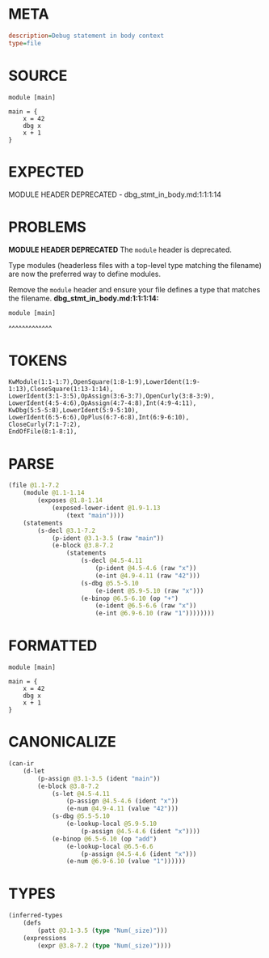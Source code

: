 # META
~~~ini
description=Debug statement in body context
type=file
~~~
# SOURCE
~~~roc
module [main]

main = {
    x = 42
    dbg x
    x + 1
}
~~~
# EXPECTED
MODULE HEADER DEPRECATED - dbg_stmt_in_body.md:1:1:1:14
# PROBLEMS
**MODULE HEADER DEPRECATED**
The `module` header is deprecated.

Type modules (headerless files with a top-level type matching the filename) are now the preferred way to define modules.

Remove the `module` header and ensure your file defines a type that matches the filename.
**dbg_stmt_in_body.md:1:1:1:14:**
```roc
module [main]
```
^^^^^^^^^^^^^


# TOKENS
~~~zig
KwModule(1:1-1:7),OpenSquare(1:8-1:9),LowerIdent(1:9-1:13),CloseSquare(1:13-1:14),
LowerIdent(3:1-3:5),OpAssign(3:6-3:7),OpenCurly(3:8-3:9),
LowerIdent(4:5-4:6),OpAssign(4:7-4:8),Int(4:9-4:11),
KwDbg(5:5-5:8),LowerIdent(5:9-5:10),
LowerIdent(6:5-6:6),OpPlus(6:7-6:8),Int(6:9-6:10),
CloseCurly(7:1-7:2),
EndOfFile(8:1-8:1),
~~~
# PARSE
~~~clojure
(file @1.1-7.2
	(module @1.1-1.14
		(exposes @1.8-1.14
			(exposed-lower-ident @1.9-1.13
				(text "main"))))
	(statements
		(s-decl @3.1-7.2
			(p-ident @3.1-3.5 (raw "main"))
			(e-block @3.8-7.2
				(statements
					(s-decl @4.5-4.11
						(p-ident @4.5-4.6 (raw "x"))
						(e-int @4.9-4.11 (raw "42")))
					(s-dbg @5.5-5.10
						(e-ident @5.9-5.10 (raw "x")))
					(e-binop @6.5-6.10 (op "+")
						(e-ident @6.5-6.6 (raw "x"))
						(e-int @6.9-6.10 (raw "1"))))))))
~~~
# FORMATTED
~~~roc
module [main]

main = {
	x = 42
	dbg x
	x + 1
}
~~~
# CANONICALIZE
~~~clojure
(can-ir
	(d-let
		(p-assign @3.1-3.5 (ident "main"))
		(e-block @3.8-7.2
			(s-let @4.5-4.11
				(p-assign @4.5-4.6 (ident "x"))
				(e-num @4.9-4.11 (value "42")))
			(s-dbg @5.5-5.10
				(e-lookup-local @5.9-5.10
					(p-assign @4.5-4.6 (ident "x"))))
			(e-binop @6.5-6.10 (op "add")
				(e-lookup-local @6.5-6.6
					(p-assign @4.5-4.6 (ident "x")))
				(e-num @6.9-6.10 (value "1"))))))
~~~
# TYPES
~~~clojure
(inferred-types
	(defs
		(patt @3.1-3.5 (type "Num(_size)")))
	(expressions
		(expr @3.8-7.2 (type "Num(_size)"))))
~~~
